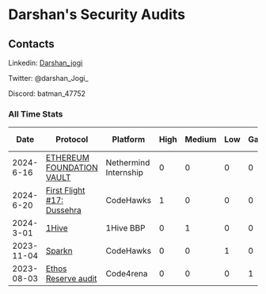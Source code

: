 # Darshan's Security Audits

## Contacts

Linkedin: [Darshan_jogi](https://www.linkedin.com/in/darshan-jogi-9450431b6/)

Twitter: @darshan_Jogi_

Discord: batman_47752



### All Time Stats


| Date       | Protocol | Platform | High | Medium | Low | Gas | Best Practice |
|------------|----------|----------|------|--------|-----|-----|---------------|
| 2024-6-16 | [ETHEREUM FOUNDATION VAULT](https://github.com/NethermindEth/PublicAuditReports/blob/main/NM0234-FINAL_ETHEREUM_FOUNDATION_HOLESKY_FUNDS_VAULT.pdf) | Nethermind Internship|  0   | 0     | 0   |  0 | 2 |
| 2024-6-20 | [First Flight #17: Dussehra](https://www.codehawks.com/submissions/clx1ufwjy006g3d8ddjdk3qfr/352) | CodeHawks| 1    | 0     | 0   |  0 |  0 |
| 2024-3-01 | [1Hive](https://docs.google.com/document/d/19oV0eIje_Iyg73sdfmaWp6hDrN7-j5W8FOGOgNRX7WQ/edit?usp=sharing) | 1Hive BBP| 0    | 1    | 0    |  0 | 0|
| 2023-11-04 | [Sparkn](https://www.codehawks.com/finding/clmkdx5x9000nw9f3mvp1yxan) | CodeHawks| 0    | 0     | 1   |  0 | 0|
| 2023-08-03 | [Ethos Reserve audit](https://code4rena.com/@Darshan) | Code4rena| 0    | 0      | 0   |  1 | 0 |

